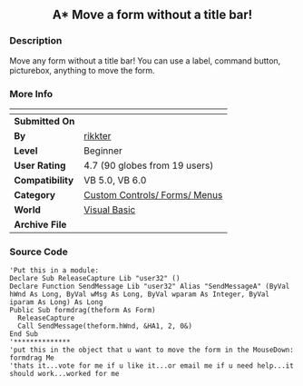 ﻿<div align="center">

## A\*   Move a form without a title bar\!


</div>

### Description

Move any form without a title bar! You can use a label, command button, picturebox, anything to move the form.
 
### More Info
 


<span>             |<span>
---                |---
**Submitted On**   |
**By**             |[rikkter](https://github.com/Planet-Source-Code/PSCIndex/blob/master/ByAuthor/rikkter.md)
**Level**          |Beginner
**User Rating**    |4.7 (90 globes from 19 users)
**Compatibility**  |VB 5\.0, VB 6\.0
**Category**       |[Custom Controls/ Forms/  Menus](https://github.com/Planet-Source-Code/PSCIndex/blob/master/ByCategory/custom-controls-forms-menus__1-4.md)
**World**          |[Visual Basic](https://github.com/Planet-Source-Code/PSCIndex/blob/master/ByWorld/visual-basic.md)
**Archive File**   |[](https://github.com/Planet-Source-Code/rikkter-a-move-a-form-without-a-title-bar__1-10425/archive/master.zip)





### Source Code

```
'Put this in a module:
Declare Sub ReleaseCapture Lib "user32" ()
Declare Function SendMessage Lib "user32" Alias "SendMessageA" (ByVal hWnd As Long, ByVal wMsg As Long, ByVal wparam As Integer, ByVal iparam As Long) As Long
Public Sub formdrag(theform As Form)
  ReleaseCapture
  Call SendMessage(theform.hWnd, &HA1, 2, 0&)
End Sub
'**************
'put this in the object that u want to move the form in the MouseDown:
formdrag Me
'thats it...vote for me if u like it...or email me if u need help...it should work...worked for me
```

